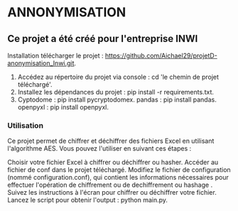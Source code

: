 # ANNONYMISATION

## Ce projet a été créé pour l'entreprise INWI

Installation
télécharger le projet : https://github.com/Aichael29/projetD-anonymisation_Inwi.git.
1. Accédez au répertoire du projet via console : cd 'le chemin de projet téléchargé'.
2. Installez les dépendances du projet : pip install -r requirements.txt.
3. Cyptodome : pip install pycryptodomex.
pandas : pip install pandas.
openpyxl : pip install openpyxl.

### Utilisation
Ce projet permet de chiffrer et déchiffrer des fichiers Excel en utilisant l'algorithme AES. Vous pouvez l'utiliser en suivant ces étapes :

Choisir votre fichier Excel à chiffrer ou déchiffrer ou hasher.
Accéder au fichier de conf dans le projet téléchargé.
Modifiez le fichier de configuration (nommé configuration.conf), qui contient les informations nécessaires pour effectuer l'opération de chiffrement ou de dechiffrement ou hashage .
Suivez les instructions à l'écran pour chiffrer ou déchiffrer votre fichier.
Lancez le script pour obtenir l'output : python main.py.


 